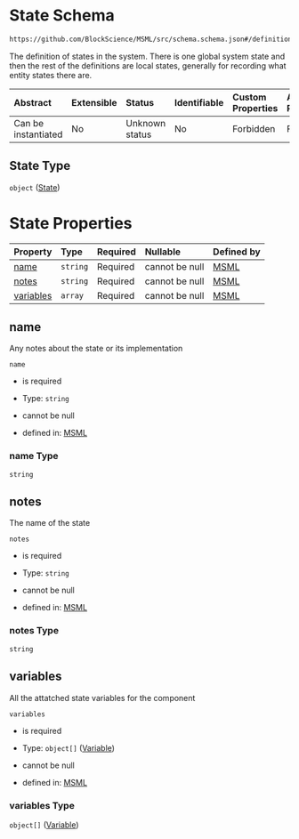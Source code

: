 # State Schema

```txt
https://github.com/BlockScience/MSML/src/schema.schema.json#/definitions/State
```

The definition of states in the system. There is one global system state and then the rest of the definitions are local states, generally for recording what entity states there are.

| Abstract            | Extensible | Status         | Identifiable | Custom Properties | Additional Properties | Access Restrictions | Defined In                                                                                    |
| :------------------ | :--------- | :------------- | :----------- | :---------------- | :-------------------- | :------------------ | :-------------------------------------------------------------------------------------------- |
| Can be instantiated | No         | Unknown status | No           | Forbidden         | Forbidden             | none                | [schema.schema.json\*](../../out/math_spec_mapping/schema.schema.json "open original schema") |

## State Type

`object` ([State](schema-definitions-state.md))

# State Properties

| Property                | Type     | Required | Nullable       | Defined by                                                                                                                                                     |
| :---------------------- | :------- | :------- | :------------- | :------------------------------------------------------------------------------------------------------------------------------------------------------------- |
| [name](#name)           | `string` | Required | cannot be null | [MSML](schema-definitions-state-properties-name.md "https://github.com/BlockScience/MSML/src/schema.schema.json#/definitions/State/properties/name")           |
| [notes](#notes)         | `string` | Required | cannot be null | [MSML](schema-definitions-state-properties-notes.md "https://github.com/BlockScience/MSML/src/schema.schema.json#/definitions/State/properties/notes")         |
| [variables](#variables) | `array`  | Required | cannot be null | [MSML](schema-definitions-state-properties-variables.md "https://github.com/BlockScience/MSML/src/schema.schema.json#/definitions/State/properties/variables") |

## name

Any notes about the state or its implementation

`name`

*   is required

*   Type: `string`

*   cannot be null

*   defined in: [MSML](schema-definitions-state-properties-name.md "https://github.com/BlockScience/MSML/src/schema.schema.json#/definitions/State/properties/name")

### name Type

`string`

## notes

The name of the state

`notes`

*   is required

*   Type: `string`

*   cannot be null

*   defined in: [MSML](schema-definitions-state-properties-notes.md "https://github.com/BlockScience/MSML/src/schema.schema.json#/definitions/State/properties/notes")

### notes Type

`string`

## variables

All the attatched state variables for the component

`variables`

*   is required

*   Type: `object[]` ([Variable](schema-definitions-variable.md))

*   cannot be null

*   defined in: [MSML](schema-definitions-state-properties-variables.md "https://github.com/BlockScience/MSML/src/schema.schema.json#/definitions/State/properties/variables")

### variables Type

`object[]` ([Variable](schema-definitions-variable.md))
